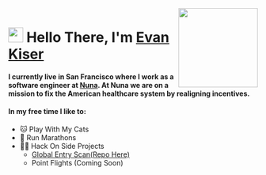 
<img align="right" src="https://media.giphy.com/media/d31vTpVi1LAcDvdm/giphy.gif" height="160px" width="auto">

<h1 align="left"><img src="https://raw.githubusercontent.com/sidbelbase/sidbelbase/master/wave.gif" width="30px"><strong> Hello There, I'm <a href="https://www.kiser.io">Evan Kiser</a></strong>
</h1>

<h4 align="left">I currently live in San Francisco where I work as a software engineer at <a href="https://www.nuna.com">Nuna</a>. At Nuna we are on a mission to fix the American healthcare system by realigning incentives.</h4>

<h4 align="left">In my free time I like to:</h4>
<ul>
  <li>🐱 Play With My Cats</li>
  <li>🏃 Run Marathons</li>
  <li>👨‍💻 Hack On Side Projects
    <ul>
      <li><a href="https://www.globalentryscan.com">Global Entry Scan</a><a href="https://github.com/EvanKiser/Global-Entry-API">(Repo Here)</a></li>
      <li>Point Flights (Coming Soon)</li>
    </ul>
  </li>
</ul>
